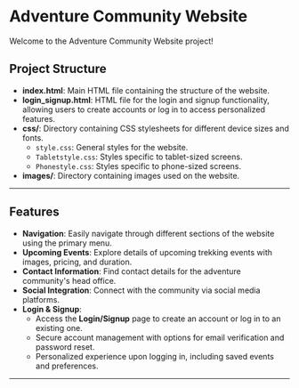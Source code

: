 # Adventure Community Website

Welcome to the Adventure Community Website project!

## Project Structure

- **index.html**: Main HTML file containing the structure of the website.
- **login_signup.html**: HTML file for the login and signup functionality, allowing users to create accounts or log in to access personalized features.
- **css/**: Directory containing CSS stylesheets for different device sizes and fonts.
  - `style.css`: General styles for the website.
  - `Tabletstyle.css`: Styles specific to tablet-sized screens.
  - `Phonestyle.css`: Styles specific to phone-sized screens.
- **images/**: Directory containing images used on the website.

---

## Features

- **Navigation**: Easily navigate through different sections of the website using the primary menu.
- **Upcoming Events**: Explore details of upcoming trekking events with images, pricing, and duration.
- **Contact Information**: Find contact details for the adventure community's head office.
- **Social Integration**: Connect with the community via social media platforms.
- **Login & Signup**: 
  - Access the **Login/Signup** page to create an account or log in to an existing one.  
  - Secure account management with options for email verification and password reset.
  - Personalized experience upon logging in, including saved events and preferences.

--- 

